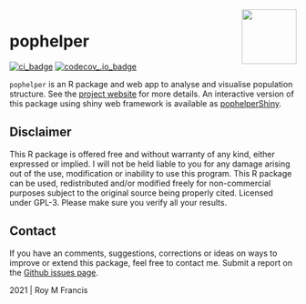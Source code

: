 <img src="man/figures/logo.png" align="right" width="96" height="96">

# pophelper

[![ci_badge](https://github.com/royfrancis/pophelper/workflows/build/badge.svg)](https://github.com/royfrancis/pophelper/actions?workflow=build) [![codecov_.io_badge](https://codecov.io/github/royfrancis/pophelper/coverage.svg?branch=master)](https://codecov.io/github/royfrancis/pophelper?branch=master)

`pophelper` is an R package and web app to analyse and visualise population structure. See the [project website](http://royfrancis.github.io/pophelper/) for more details. An interactive version of this package using shiny web framework is available as [pophelperShiny](https://github.com/royfrancis/pophelperShiny).

## Disclaimer

This R package is offered free and without warranty of any kind, either expressed or implied. I will not be held liable to you for any damage arising out of the use, modification or inability to use this program. This R package can be used, redistributed and/or modified freely for non-commercial purposes subject to the original source being properly cited. Licensed under GPL-3. Please make sure you verify all your results.  

## Contact

If you have an comments, suggestions, corrections or ideas on ways to improve or extend this package, feel free to contact me. Submit a report on the [Github issues page](https://github.com/royfrancis/pophelper/issues).  

2021 | Roy M Francis  

